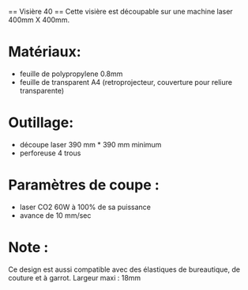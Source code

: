 
== Visière 40 ==
Cette visière est découpable sur une machine laser 400mm X 400mm.


 # Matériaux:
- feuille de polypropylene 0.8mm
- feuille de transparent A4 (retroprojecteur, couverture pour reliure transparente)
 # Outillage:
- découpe laser 390 mm * 390 mm minimum
- perforeuse 4 trous
 # Paramètres de coupe :
- laser CO2 60W à 100% de sa puissance
- avance de 10 mm/sec
 # Note :
Ce design est aussi compatible avec des élastiques de bureautique, de couture et à garrot.
Largeur maxi : 18mm
